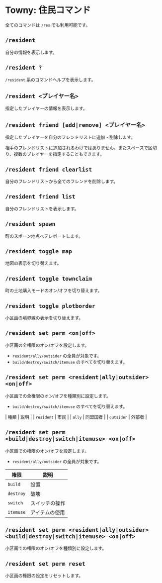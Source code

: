 
# Towny: 住民コマンド

全てのコマンドは `/res` でも利用可能です。

## `/resident`

自分の情報を表示します。

## `/resident ?`

`/resident` 系のコマンドヘルプを表示します。

## `/resident <プレイヤー名>`

指定したプレイヤーの情報を表示します。

## `/resident friend [add|remove] <プレイヤー名>`

指定したプレイヤーを自分のフレンドリストに追加・削除します。

相手のフレンドリストに追加されるわけではありません。またスペースで区切り、複数のプレイヤーを指定することもできます。

## `/resident friend clearlist`

自分のフレンドリストから全てのフレンドを削除します。

## `/resident friend list`

自分のフレンドリストを表示します。

## `/resident spawn`

町のスポーン地点へテレポートします。

## `/resident toggle map`

地図の表示を切り替えます。

## `/resident toggle townclaim`

町の土地購入モードのオン/オフを切り替えます。

## `/resident toggle plotborder`

小区画の境界線の表示を切り替えます。

## `/resident set perm <on|off>`

小区画の全権限のオン/オフを設定します。

- `resident/ally/outsider` の全員が対象です。
- `build/destroy/switch/itemuse` のすべてを切り替えます。

## `/resident set perm <resident|ally|outsider> <on|off>`

小区画での全権限のオン/オフを種類別に設定します。

- `build/destroy/switch/itemuse` のすべてを切り替えます。

| 種類 | 説明 |
| `resident` | 市民 |
| `ally` | 同盟国者 |
| `outsider` | 外部者 |

## `/resident set perm <build|destroy|switch|itemuse> <on|off>`

小区画での権限のオン/オフを設定します。

- `resident/ally/outsider` の全員が対象です。

| 権限 | 説明 |
| ---- | ---- |
| `build` | 設置 |
| `destroy` | 破壊 |
| `switch` | スイッチの操作 |
| `itemuse` | アイテムの使用 |

## `/resident set perm <resident|ally|outsider> <build|destroy|switch|itemuse> <on|off>`

小区画での権限のオン/オフを種類別に設定します。

## `/resident set perm reset`

小区画の権限の設定をリセットします。
